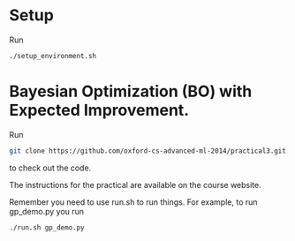 # Setup

Run

```bash
./setup_environment.sh
```

# Bayesian Optimization (BO) with Expected Improvement.

Run

```bash
git clone https://github.com/oxford-cs-advanced-ml-2014/practical3.git
```

to check out the code.

The instructions for the practical are available on the course website.

Remember you need to use run.sh to run things.  For example, to run gp_demo.py you run

```bash
./run.sh gp_demo.py
```
